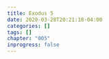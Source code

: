 ```yaml
---
title: Exodus 5
date: 2020-03-28T20:21:18-04:00
categories: []
tags: []
chapter: "005"
inprogress: false
---
```


